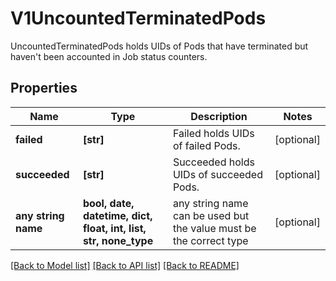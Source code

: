 # V1UncountedTerminatedPods

UncountedTerminatedPods holds UIDs of Pods that have terminated but haven't been accounted in Job status counters.

## Properties
Name | Type | Description | Notes
------------ | ------------- | ------------- | -------------
**failed** | **[str]** | Failed holds UIDs of failed Pods. | [optional] 
**succeeded** | **[str]** | Succeeded holds UIDs of succeeded Pods. | [optional] 
**any string name** | **bool, date, datetime, dict, float, int, list, str, none_type** | any string name can be used but the value must be the correct type | [optional]

[[Back to Model list]](../README.md#documentation-for-models) [[Back to API list]](../README.md#documentation-for-api-endpoints) [[Back to README]](../README.md)


